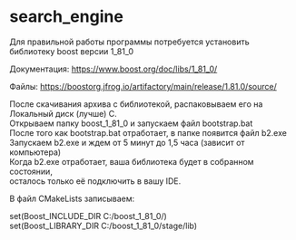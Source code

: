 # search_engine

Для правильной работы программы потребуется установить библиотеку boost версии 1_81_0

Документация:
https://www.boost.org/doc/libs/1_81_0/

Файлы:
https://boostorg.jfrog.io/artifactory/main/release/1.81.0/source/

После скачивания архива с библиотекой, распаковываем его на Локальный диск (лучше) С.<br/>
Открываем папку boost_1_81_0 и запускаем файл bootstrap.bat<br/>
После того как bootstrap.bat отработает, в папке появится файл b2.exe<br/>
Запускаем b2.exe и ждем от 5 минут до 1,5 часа (зависит от компьютера)<br/>
Когда b2.exe отработает, ваша библиотека будет в собранном состоянии,<br/>
осталось только её подключить в вашу IDE.<br/>

В файл CMakeLists записываем:

set(Boost_INCLUDE_DIR C:/boost_1_81_0/)<br/>
set(Boost_LIBRARY_DIR C:/boost_1_81_0/stage/lib)<br/>
